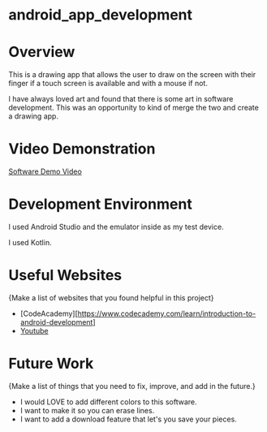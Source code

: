 # android_app_development

# Overview

This is a drawing app that allows the user to draw on the screen with their finger
if a touch screen is available and with a mouse if not.

I have always loved art and found that there is some art in software development. This
was an opportunity to kind of merge the two and create a drawing app.

# Video Demonstration

[Software Demo Video](https://youtu.be/-IBPYLCq9TI)

# Development Environment

I used Android Studio and the emulator inside as my test device.

I used Kotlin.

# Useful Websites

{Make a list of websites that you found helpful in this project}
* [CodeAcademy][https://www.codecademy.com/learn/introduction-to-android-development]
* [Youtube](http://www.Youtube.com)

# Future Work

{Make a list of things that you need to fix, improve, and add in the future.}
* I would LOVE to add different colors to this software.
* I want to make it so you can erase lines.
* I want to add a download feature that let's you save your pieces.
